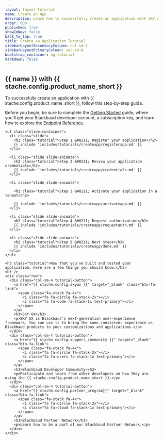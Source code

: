 ```yaml
---
layout: layout-tutorial
name: Create an App
description: Learn how to successfully create an application with SKY API.
order: 600
published: true     
showInNav: false
back_to_top: true
title: Create an Application Tutorial
sidebarLayoutSecondaryColumn: col-sm-2
sidebarLayoutPrimaryColumn: col-sm-8
bootstrap_container: bg-tutorial
markdown: false
---
```



<section class="section-padding bg-tutorial">
  <div class="text-center">
    <h1 class="tutorial"> {{ name }} with {{ stache.config.product_name_short }}</h1>
    <p class="lead tutorial">To successfully create an application with {{ stache.config.product_name_short }}, follow this step-by-step guide.</p>
    <p class="lead tutorial">Before you begin, be sure to complete the <a href="{{ stache.config.guide_getting_started }}">Getting Started</a> guide, where you'll get your  Blackbaud developer account, a subscription key, and learn how to explore the <a href="{{ stache.config.portal_endpoints }}" target="_blank">Endpoint Reference</a>.</p>

    <ul class="slide-container">
      <li class="slide">
        <h2 class="tutorial">Step 1 &#8211; Register your application</h2>
        {{ include 'includes/tutorials/createapp/registerapp.md' }}
      </li>
  
      <li class="slide slide-animate">
        <h2 class="tutorial">Step 2 &#8211; Review your application credentials</h2>
        {{ include 'includes/tutorials/createapp/credentials.md' }}
      </li>
  
      <li class="slide slide-animate">

        <h2 class="tutorial">Step 3 &#8211; Activate your application in a tenant</h2>

        {{ include 'includes/tutorials/createapp/activateapp.md' }}
      </li>

      <li class="slide slide-animate">
        <h2 class="tutorial">Step 4 &#8211; Request authorization</h2>
        {{ include 'includes/tutorials/createapp/requestauth.md' }}
      </li>

      <li class="slide slide-animate">
        <h2 class="tutorial">Step 5 &#8211; Next Steps</h2>
        {{ include 'includes/tutorials/createapp/done.md' }}
      </li>
    </ul>

    <h3 class="tutorial">Now that you've built and tested your application, here are a few things you should know.</h3>
    <br />
    <div class="row">
      <div class="col-sm-4 tutorial-button">
        <a href="{{ stache.config.skyux }}" target="_blank" class="btn-fa-link">
          <span class="fa-stack fa-4x">
            <i class="fa fa-circle fa-stack-2x"></i>
            <i class="fa fa-code fa-stack-1x text-primary"></i>
          </span> 
        </a> 
        <h3>SKY UX</h3>
        <p>SKY UX is Blackbaud’s next-generation user-experience framework. You can use it to bring the same consistent experience as Blackbaud products to your customizations and applications.</p>
      </div>  
      <div class="col-sm-4 tutorial-button">
        <a href="{{ stache.config.support_community }}" target="_blank" class="btn-fa-link">
          <span class="fa-stack fa-4x">
            <i class="fa fa-circle fa-stack-2x"></i>
            <i class="fa fa-users fa-stack-1x text-primary"></i>
          </span> 
        </a> 
        <h3>Blackbaud Developer Community</h3>
        <p>Participate and learn from other developers on how they are using the {{ stache.config.product_name_short }}.</p>
      </div>          
      <div class="col-sm-4 tutorial-button">
        <a href="{{ stache.config.partner_program}}" target="_blank" class="btn-fa-link">
          <span class="fa-stack fa-4x">
            <i class="fa fa-circle fa-stack-2x"></i>
            <i class="fa fa-cloud fa-stack-1x text-primary"></i>
          </span>  
        </a> 
        <h3>Blackbaud Partner Network</h3>
        <p>Learn how to be a part of our Blackbaud Partner Network.</p>
      </div>          
    </div>  
  </div>
</section>
